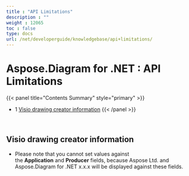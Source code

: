 ```yaml
---
title : "API Limitations" 
description : "" 
weight : 12065 
toc : false
type: docs
url: /net/developerguide/knowledgebase/api+limitations/
---
```


# Aspose.Diagram for .NET : API Limitations


{{< panel title="Contents Summary" style="primary" >}}
*   1 [Visio drawing creator information](#visio-drawing-creator-information)
{{< /panel >}}
 

 

## Visio drawing creator information

*   Please note that you cannot set values against the **Application** and **Producer** fields, because Aspose Ltd. and Aspose.Diagram for .NET x.x.x will be displayed against these fields.

